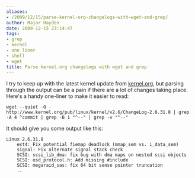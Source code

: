 ```yaml
---
aliases:
- /2009/12/15/parse-kernel-org-changelogs-with-wget-and-grep/
author: Major Hayden
date: 2009-12-15 23:14:47
tags:
- grep
- kernel
- one liner
- shell
- wget
title: Parse kernel.org changelogs with wget and grep
---
```


I try to keep up with the latest kernel update from [kernel.org][1], but parsing through the output can be a pain if there are a lot of changes taking place. Here's a handy one-liner to make it easier to read:

```
wget --quiet -O - http://www.kernel.org/pub/linux/kernel/v2.6/ChangeLog-2.6.31.8 | grep -A 4 ^commit | grep -B 1 "^--" | grep -v "^--"
```

It should give you some output like this:

```
Linux 2.6.31.8
    ext4: Fix potential fiemap deadlock (mmap_sem vs. i_data_sem)
    signal: Fix alternate signal stack check
    SCSI: scsi_lib_dma: fix bug with dma maps on nested scsi objects
    SCSI: osd_protocol.h: Add missing #include
    SCSI: megaraid_sas: fix 64 bit sense pointer truncation
    ..
```

 [1]: http://kernel.org/
